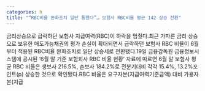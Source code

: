 ```yaml
---
categories: h
title: "“RBC비율 완화조치 일단 통했다”… 보험사 RBC비율 평균 142 상승 전환"
---
```

금리상승으로 급락하던 보험사 지급여력(RBC)이 하락을 멈췄다.최근 가파른 금리 상승으로 보유한 매도가능채권의 평가 손실이 확대되면서 급락하던 보험사 RBC 비율이 6월부터 적용된 RBC비율 완화조치로 일단 상승세로 전환됐다.19일 금융감독원 금융정보시스템에 공시된 ‘6월 말 기준 보험회사 RBC 비율 현황’ 자료에 따르면 6월 말 보험사 평균 RBC 비율은 생보사 216.5%, 손보사 184.2%로 전분기대비 각각 15.4%, 13.2%포인트(p) 상승한 것으로 확인됐다.RBC 비율은 요구자본(지급여력기준금액) 대비 가용자본(지급